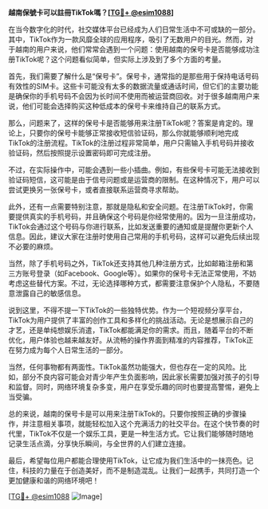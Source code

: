 **越南保號卡可以註冊TikTok嗎？[[TG💪+ @esim1088](https://t.me/s/esim1088)]**

在当今数字化的时代，社交媒体平台已经成为人们日常生活中不可或缺的一部分。其中，TikTok作为一款风靡全球的应用程序，吸引了无数用户的目光。然而，对于越南的用户来说，他们常常会遇到一个问题：使用越南的保号卡是否能够成功注册TikTok呢？这个问题看似简单，但实际上涉及到了多个方面的考量。

首先，我们需要了解什么是“保号卡”。保号卡，通常指的是那些用于保持电话号码有效性的SIM卡。这些卡可能没有太多的数据流量或通话时间，但它们的主要功能是确保你的手机号码不会因为长时间不使用而被运营商回收。对于很多越南用户来说，他们可能会选择购买这种低成本的保号卡来维持自己的联系方式。

那么，问题来了，这样的保号卡是否能够用来注册TikTok呢？答案是肯定的。理论上，只要你的保号卡能够正常接收短信验证码，那么你就能够顺利地完成TikTok的注册流程。TikTok的注册过程非常简单，用户只需输入手机号码并接收验证码，然后按照提示设置密码即可完成注册。

不过，在实际操作中，可能会遇到一些小插曲。例如，有些保号卡可能无法接收到验证码短信，这可能是由于信号问题或是运营商的限制。在这种情况下，用户可以尝试更换另一张保号卡，或者直接联系运营商寻求帮助。

此外，还有一点需要特别注意，那就是隐私和安全问题。在注册TikTok时，你需要提供真实的手机号码，并且确保这个号码是你经常使用的。因为一旦注册成功，TikTok会通过这个号码与你进行联系，比如发送重要的通知或是提醒你更新个人信息。因此，建议大家在注册时使用自己常用的手机号码，这样可以避免后续出现不必要的麻烦。

当然，除了手机号码之外，TikTok还支持其他几种注册方式，比如邮箱注册和第三方账号登录（如Facebook、Google等）。如果你的保号卡无法正常使用，不妨考虑这些替代方案。不过，无论选择哪种方式，都需要注意保护个人隐私，不要随意泄露自己的敏感信息。

说到这里，不得不提一下TikTok的一些独特优势。作为一个短视频分享平台，TikTok为用户提供了丰富的创作工具和多样化的挑战活动。无论是想展示自己的才艺，还是单纯想娱乐消遣，TikTok都能满足你的需求。而且，随着平台的不断优化，用户体验也越来越友好。从流畅的操作界面到精准的内容推荐，TikTok正在努力成为每个人日常生活的一部分。

当然，任何事物都有两面性。TikTok虽然功能强大，但也存在一定的风险。比如，部分不良内容可能会对青少年产生负面影响，因此家长需要加强对孩子的引导和监督。同时，网络环境复杂多变，用户在享受乐趣的同时也要提高警惕，避免上当受骗。

总的来说，越南的保号卡是可以用来注册TikTok的。只要你按照正确的步骤操作，并注意相关事项，就能轻松加入这个充满活力的社交平台。在这个快节奏的时代里，TikTok不仅是一个娱乐工具，更是一种生活方式。它让我们能够随时随地记录生活点滴，分享快乐瞬间，与全世界的人们建立连接。

最后，希望每位用户都能合理使用TikTok，让它成为我们生活中的一抹亮色。记住，科技的力量在于创造美好，而不是制造混乱。让我们一起携手，共同打造一个更加健康和谐的网络环境吧！

[[TG💪+ @esim1088](https://t.me/s/esim1088) ![Image](https://i.postimg.cc/4NQfJmqS/Snipaste-2025-05-13-00-14-12.png)]